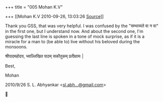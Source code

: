 +++
title = "005 Mohan K.V"

+++
[[Mohan K.V	2010-09-26, 13:03:26 [Source](https://groups.google.com/g/samskrita/c/pP46hvTEPqA)]]



Thank you GSS, that was very helpful. I was confused by the "सम्भाव्यते वा न वा" in the first one, but I understand now. And about the second one, I'm guessing the last line is spoken in a tone of mock surprise, as if it is a miracle for a man to (be able to) live without his beloved during the monsoons.

  

श्रीपादमहोदय, भवल्लिखित पाठम् सकौतुकम् प्रतीक्षामः \|

  

Best,

Mohan  
  

2010/9/26 S. L. Abhyankar \<[sl.abh...@gmail.com]()\>



